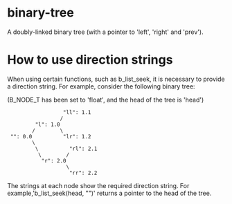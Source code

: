 # binary-tree
A doubly-linked binary tree (with a pointer to 'left', 'right' and 'prev').

# How to use direction strings

When using certain functions, such as b\_list\_seek, it is necessary to provide
a direction string. For example, consider the following binary tree:

(B\_NODE\_T has been set to 'float', and the head of the tree is 'head')
```
                  "ll": 1.1
                 /
         "l": 1.0
        /        \ 
 "": 0.0          "lr": 1.2
        \
         \          "rl": 2.1
          \        /
           "r": 2.0
                   \
                    "rr": 2.2
```
The strings at each node show the required direction string.
For example,'b\_list\_seek(head, "")' returns a pointer to the head of the
tree.
